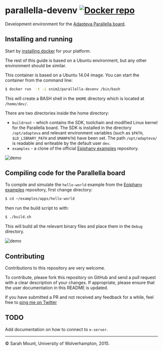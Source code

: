 parallella-devenv  [![Docker repo](http://img.shields.io/badge/docker-repo-blue.svg)](https://registry.hub.docker.com/u/snim2/parallella-devenv/)
=================

Development environment for the [Adapteva Parallella board](http://www.parallella.org/).


Installing and running
----------------------

Start by [installing docker](https://docs.docker.com/installation/#installation) for your platform.

The rest of this guide is based on a Ubuntu environment, but any other environment should be similar.

This container is based on a Ubuntu 14.04 image. You can start the container from the command line:

```bash
$ docker run  -t -i snim2/parallella-devenv /bin/bash
```

This will create a BASH shell in the `$HOME` directory which is located at `/home/dev/`.

There are two directories inside the home directory:

  * `buildroot` - which contains the SDK, toolchain and modified Linux kernel for the Parallella board. The SDK is installed in the directory `/opt/adapteva` and relevant environment variables (such as `$PATH`, `$LD_LIBRARY_PATH` and `$MANPATH`) have been set. The path `/opt/adapteva/` is readable and writeable by the default user `dev`.
  * `examples` - a clone of the official [Epiphany examples](https://github.com/adapteva/epiphany-examples) repository.

![demo](https://raw.githubusercontent.com/futurecore/parallella-devenv/master/screenshots/demo-start.gif)

Compiling code for the Parallella board
------------------------------------------------------

To compile and simulate the `hello-world` example from the [Epiphany examples](https://github.com/adapteva/epiphany-examples) repository, first change directory:

```bash
$ cd ~/examples/apps/hello-world
```

then run the build script to with:

```bash
$ ./build.sh
```

This will build all the relevant binary files and place them in the `Debug` directory.

![demo](https://raw.githubusercontent.com/futurecore/parallella-devenv/master/screenshots/demo-compile.gif)

Contributing
------------

Contributions to this repository are very welcome.

To contribute, please fork this repository on GitHub and send a pull request with a clear description of your changes. If appropriate, please ensure that the user documentation in this README is updated.

If you have submitted a PR and not received any feedback for a while, feel free to [ping me on Twitter](http://twitter.com/snim2)


TODO
----

Add documentation on how to connect to `e-server`.


---------------------------------------

© Sarah Mount, University of Wolverhampton, 2015.
